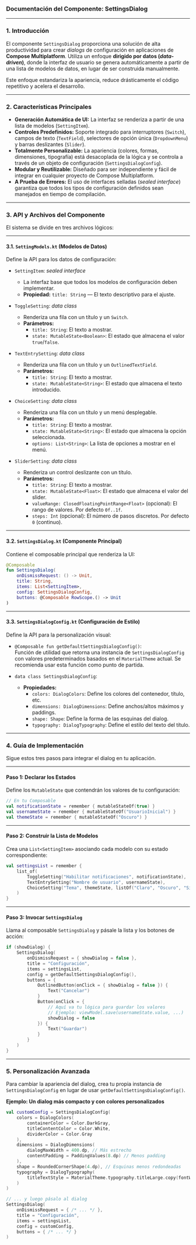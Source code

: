 ### **Documentación del Componente: SettingsDialog**

---

### **1. Introducción**

El componente `SettingsDialog` proporciona una solución de alta productividad para crear *dialogs* de configuración en aplicaciones de **Compose Multiplatform**. Utiliza un enfoque **dirigido por datos (*data-driven*)**, donde la interfaz de usuario se genera automáticamente a partir de una lista de modelos de datos, en lugar de ser construida manualmente.

Este enfoque estandariza la apariencia, reduce drásticamente el código repetitivo y acelera el desarrollo.

---

### **2. Características Principales**

- **Generación Automática de UI:** La interfaz se renderiza a partir de una lista de modelos (`SettingItem`).  
- **Controles Predefinidos:** Soporte integrado para interruptores (`Switch`), campos de texto (`TextField`), selectores de opción única (`DropdownMenu`) y barras deslizantes (`Slider`).  
- **Totalmente Personalizable:** La apariencia (colores, formas, dimensiones, tipografía) está desacoplada de la lógica y se controla a través de un objeto de configuración (`SettingsDialogConfig`).  
- **Modular y Reutilizable:** Diseñado para ser independiente y fácil de integrar en cualquier proyecto de Compose Multiplatform.  
- **A Prueba de Errores:** El uso de interfaces selladas (*sealed interface*) garantiza que todos los tipos de configuración definidos sean manejados en tiempo de compilación.

---

### **3. API y Archivos del Componente**

El sistema se divide en tres archivos lógicos:

---

#### **3.1. `SettingModels.kt` (Modelos de Datos)**

Define la API para los datos de configuración:

- `SettingItem`: *sealed interface*  
  - La interfaz base que todos los modelos de configuración deben implementar.  
  - **Propiedad:** `title: String` — El texto descriptivo para el ajuste.  

- `ToggleSetting`: *data class*  
  - Renderiza una fila con un título y un `Switch`.  
  - **Parámetros:**  
    - `title: String`: El texto a mostrar.  
    - `state: MutableState<Boolean>`: El estado que almacena el valor `true`/`false`.  

- `TextEntrySetting`: *data class*  
  - Renderiza una fila con un título y un `OutlinedTextField`.  
  - **Parámetros:**  
    - `title: String`: El texto a mostrar.  
    - `state: MutableState<String>`: El estado que almacena el texto introducido.  

- `ChoiceSetting`: *data class*  
  - Renderiza una fila con un título y un menú desplegable.  
  - **Parámetros:**  
    - `title: String`: El texto a mostrar.  
    - `state: MutableState<String>`: El estado que almacena la opción seleccionada.  
    - `options: List<String>`: La lista de opciones a mostrar en el menú.  

- `SliderSetting`: *data class*  
  - Renderiza un control deslizante con un título.  
  - **Parámetros:**  
    - `title: String`: El texto a mostrar.  
    - `state: MutableState<Float>`: El estado que almacena el valor del slider.  
    - `valueRange: ClosedFloatingPointRange<Float>` (opcional): El rango de valores. Por defecto `0f..1f`.  
    - `steps: Int` (opcional): El número de pasos discretos. Por defecto `0` (continuo).  

---

#### **3.2. `SettingsDialog.kt` (Componente Principal)**

Contiene el composable principal que renderiza la UI:

```kotlin
@Composable
fun SettingsDialog(
    onDismissRequest: () -> Unit,
    title: String,
    items: List<SettingItem>,
    config: SettingsDialogConfig,
    buttons: @Composable RowScope.() -> Unit
)
```

---

#### **3.3. `SettingsDialogConfig.kt` (Configuración de Estilo)**

Define la API para la personalización visual:

- `@Composable fun getDefaultSettingsDialogConfig()`:  
  Función de utilidad que retorna una instancia de `SettingsDialogConfig` con valores predeterminados basados en el `MaterialTheme` actual. Se recomienda usar esta función como punto de partida.

- `data class SettingsDialogConfig`:  
  - **Propiedades:**  
    - `colors: DialogColors`: Define los colores del contenedor, título, etc.  
    - `dimensions: DialogDimensions`: Define anchos/altos máximos y paddings.  
    - `shape: Shape`: Define la forma de las esquinas del dialog.  
    - `typography: DialogTypography`: Define el estilo del texto del título.

---

### **4. Guía de Implementación**

Sigue estos tres pasos para integrar el dialog en tu aplicación.

---

#### **Paso 1: Declarar los Estados**

Define los `MutableState` que contendrán los valores de tu configuración:

```kotlin
// En tu Composable
val notificationState = remember { mutableStateOf(true) }
val usernameState = remember { mutableStateOf("UsuarioInicial") }
val themeState = remember { mutableStateOf("Oscuro") }
```

---

#### **Paso 2: Construir la Lista de Modelos**

Crea una `List<SettingItem>` asociando cada modelo con su estado correspondiente:

```kotlin
val settingsList = remember {
    list_of(
        ToggleSetting("Habilitar notificaciones", notificationState),
        TextEntrySetting("Nombre de usuario", usernameState),
        ChoiceSetting("Tema", themeState, listOf("Claro", "Oscuro", "Sistema"))
    )
}
```

---

#### **Paso 3: Invocar `SettingsDialog`**

Llama al composable `SettingsDialog` y pásale la lista y los botones de acción:

```kotlin
if (showDialog) {
    SettingsDialog(
        onDismissRequest = { showDialog = false },
        title = "Configuración",
        items = settingsList,
        config = getDefaultSettingsDialogConfig(),
        buttons = {
            OutlinedButton(onClick = { showDialog = false }) {
                Text("Cancelar")
            }
            Button(onClick = {
                // Aquí va tu lógica para guardar los valores
                // Ejemplo: viewModel.save(usernameState.value, ...)
                showDialog = false
            }) {
                Text("Guardar")
            }
        }
    )
}
```

---

### **5. Personalización Avanzada**

Para cambiar la apariencia del dialog, crea tu propia instancia de `SettingsDialogConfig` en lugar de usar `getDefaultSettingsDialogConfig()`.

**Ejemplo: Un dialog más compacto y con colores personalizados**

```kotlin
val customConfig = SettingsDialogConfig(
    colors = DialogColors(
        containerColor = Color.DarkGray,
        titleContentColor = Color.White,
        dividerColor = Color.Gray
    ),
    dimensions = DialogDimensions(
        dialogMaxWidth = 400.dp, // Más estrecho
        contentPadding = PaddingValues(8.dp) // Menos padding
    ),
    shape = RoundedCornerShape(4.dp), // Esquinas menos redondeadas
    typography = DialogTypography(
        titleTextStyle = MaterialTheme.typography.titleLarge.copy(fontWeight = FontWeight.Bold)
    )
)

// ... y luego pásalo al dialog
SettingsDialog(
    onDismissRequest = { /* ... */ },
    title = "Configuración",
    items = settingsList,
    config = customConfig,
    buttons = { /* ... */ }
)
```
